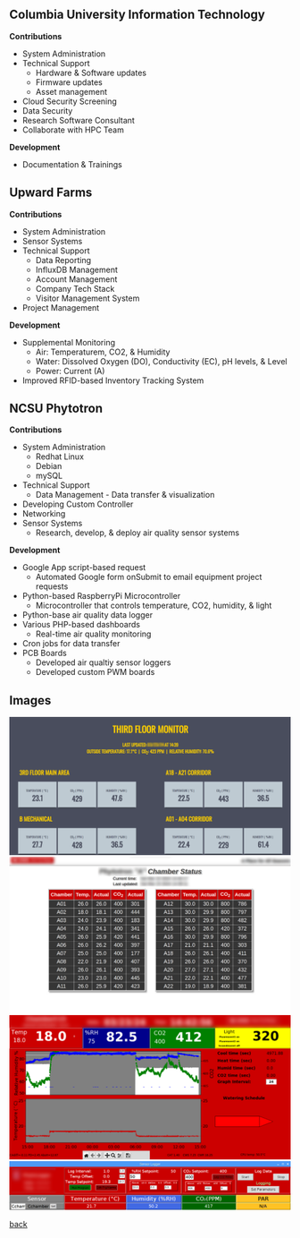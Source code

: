 ## Columbia University Information Technology
**Contributions**
- System Administration
- Technical Support
  - Hardware & Software updates
  - Firmware updates
  - Asset management
- Cloud Security Screening
- Data Security
- Research Software Consultant
- Collaborate with HPC Team

**Development**
* Documentation & Trainings

## Upward Farms
**Contributions**
- System Administration
- Sensor Systems
- Technical Support
  - Data Reporting
  - InfluxDB Management
  - Account Management
  - Company Tech Stack
  - Visitor Management System
- Project Management

**Development**
- Supplemental Monitoring
  - Air: Temperaturem, CO2, & Humidity
  - Water: Dissolved Oxygen (DO), Conductivity (EC), pH levels, & Level
  - Power: Current (A)
- Improved RFID-based Inventory Tracking System

## NCSU Phytotron
**Contributions**
- System Administration
  - Redhat Linux
  - Debian
  - mySQL
- Technical Support
  - Data Management - Data transfer & visualization
- Developing Custom Controller
- Networking
- Sensor Systems
  - Research, develop, & deploy air quality sensor systems

**Development**
- Google App script-based request
  - Automated Google form onSubmit to email equipment project requests
- Python-based RaspberryPi Microcontroller
  - Microcontroller that controls temperature, CO2, humidity, & light
- Python-base air quality data logger
- Various PHP-based dashboards
  - Real-time air quality monitoring
- Cron jobs for data transfer
- PCB Boards
  - Developed air qualtiy sensor loggers
  - Developed custom PWM boards


## Images
![AirQualityMonitor](./assets/img/ThirdFloorMonitor.png)
![ChamberStatus](./assets/img/chamberstatus.png)
![ChamberController](./assets/img/chambercontroller.png)
![ChamberStatus](./assets/img/airlogger.png)


[back](./)
